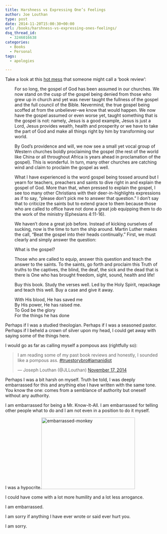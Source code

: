 ```yaml
---
title: Harshness vs Expressing One’s Feelings
author: Joe Louthan
type: post
date: 2014-11-20T15:00:30+00:00
url: /books/harshness-vs-expressing-ones-feelings/
dsq_thread_id:
  - 3246016638
categories:
  - Books
  - Personal
tags:
  - apologies

---
```

Take a look at this <a href="http://www.amazon.com/review/R13HDW4IQUYU2V/ref=cm_cr_rdp_perm" target="_blank">hot mess</a> that someone might call a &#8216;book review&#8217;:

<p style="padding-left: 30px;">
  For so long, the gospel of God has been assumed in our churches. We now stand on the cusp of the gospel being denied from those who grew up in church and yet was never taught the fullness of the gospel and the full council of the Bible. Nevermind, the true gospel being scoffed at from the unbeliever&#8211;we know that would happen. We now have the gospel assumed or even worse yet, taught something that is the gospel is not: namely, Jesus is a good example, Jesus is just a Lord, Jesus provides wealth, health and prosperity or we have to take the part of God and make all things right by him by transforming our world.
</p>

<p style="padding-left: 30px;">
  By God&#8217;s providence and will, we now see a small yet vocal group of Western churches boldly proclaiming the gospel (the rest of the world like China or all throughout Africa is years ahead in proclamation of the gospel). This is wonderful. In turn, many other churches are catching wind and claim to proclaim the gospel as well.
</p>

<p style="padding-left: 30px;">
  What I have experienced is the word gospel being tossed around but I yearn for teachers, preachers and saints to dive right in and explain the gospel of God. More than that, when pressed to explain the gospel, I see too many other Christians with their deer-in-highlights expressions as if to say, &#8220;please don&#8217;t pick me to answer that question.&#8221; I don&#8217;t say that to criticize the saints but to extend grace to them because those who are called to office have not done a great job equipping them to do the work of the ministry (Ephesians 4:11-16).
</p>

<p style="padding-left: 30px;">
  We haven&#8217;t done a great job before. Instead of kicking ourselves of sucking, now is the time to turn the ship around. Martin Luther makes the call, &#8220;Beat the gospel into their heads continually.&#8221; First, we must clearly and simply answer the question:
</p>

<p style="padding-left: 30px;">
  What is the gospel?
</p>

<p style="padding-left: 30px;">
  Those who are called to equip, answer this question and teach the answer to the saints. To the saints, go forth and proclaim this Truth of truths to the captives, the blind, the deaf, the sick and the dead that is there is One who has brought freedom, sight, sound, health and life!
</p>

<p style="padding-left: 30px;">
  Buy this book. Study the verses well. Led by the Holy Spirit, repackage and teach this well. Buy a case and give it away.
</p>

<p style="padding-left: 30px;">
  With His blood, He has saved me<br /> By His power, He has raised me.<br /> To God be the glory<br /> For the things he has done
</p>

Perhaps if I was a studied theologian. Perhaps if I was a seasoned pastor. Perhaps if I beheld a crown of silver upon my head, I could get away with saying some of the things here.

I would go as far as calling myself a pompous ass (rightfully so):

<blockquote class="twitter-tweet" lang="en">
  <p>
    I am reading some of my past book reviews and honestly, I sounded like a pompous ass. <a href="https://twitter.com/hashtag/truestorybro?src=hash">#truestorybro</a><a href="https://twitter.com/hashtag/iamanidiot?src=hash">#iamanidiot</a>
  </p>
  
  <p>
    — Joseph Louthan (@JLLouthan) <a href="https://twitter.com/JLLouthan/status/534398193212334081">November 17, 2014</a>
  </p>
</blockquote>

Perhaps I was a bit harsh on myself. Truth be told, I was deeply embarrassed for this and anything else I have written with the same tone. You know the one: comes from a semblance of authority but oneself without any authority.

I am embarrassed for being a Mr. Know-It-All. I am embarrassed for telling other people what to do and I am not even in a position to do it myself.

I was a hypocrite.[<img class="alignright size-thumbnail wp-image-2901" src="https://i0.wp.com/theologic.us/wp-content/uploads/2014/11/embarrassed-monkey.jpg?resize=300%2C230" alt="embarrassed-monkey" width="300" height="230" srcset="https://i0.wp.com/theologic.us/wp-content/uploads/2014/11/embarrassed-monkey.jpg?resize=300%2C230 300w, https://i0.wp.com/theologic.us/wp-content/uploads/2014/11/embarrassed-monkey.jpg?resize=400%2C306 400w, https://i0.wp.com/theologic.us/wp-content/uploads/2014/11/embarrassed-monkey.jpg?resize=600%2C460 600w, https://i0.wp.com/theologic.us/wp-content/uploads/2014/11/embarrassed-monkey.jpg?w=618 618w" sizes="(max-width: 300px) 100vw, 300px" data-recalc-dims="1" />][1]

I could have come with a lot more humility and a lot less arrogance.

I am embarrassed.

I am sorry if anything I have ever wrote or said ever hurt you.

I am sorry.

 [1]: https://i0.wp.com/theologic.us/wp-content/uploads/2014/11/embarrassed-monkey.jpg